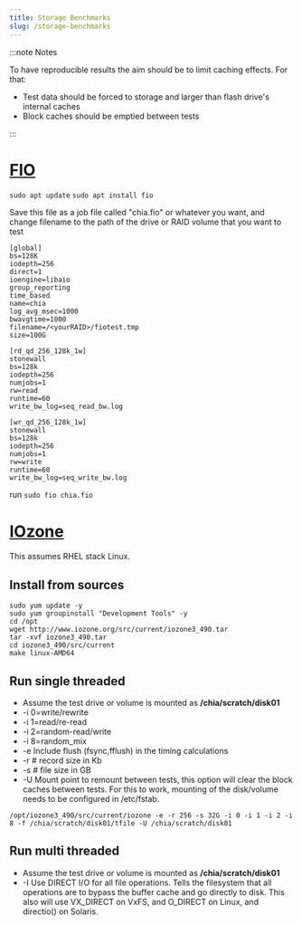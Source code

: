 ```yaml
---
title: Storage Benchmarks
slug: /storage-benchmarks
---
```


:::note Notes

To have reproducible results the aim should be to limit caching effects. For that:

- Test data should be forced to storage and larger than flash drive's internal caches
- Block caches should be emptied between tests

:::

# [FIO](https://fio.readthedocs.io/en/latest/fio_doc.html)

`sudo apt update`
`sudo apt install fio`

Save this file as a job file called "chia.fio" or whatever you want, and change filename to the path of the drive or RAID volume that you want to test

```
[global]
bs=128K
iodepth=256
direct=1
ioengine=libaio
group_reporting
time_based
name=chia
log_avg_msec=1000
bwavgtime=1000
filename=/<yourRAID>/fiotest.tmp
size=100G

[rd_qd_256_128k_1w]
stonewall
bs=128k
iodepth=256
numjobs=1
rw=read
runtime=60
write_bw_log=seq_read_bw.log

[wr_qd_256_128k_1w]
stonewall
bs=128k
iodepth=256
numjobs=1
rw=write
runtime=60
write_bw_log=seq_write_bw.log
```

run `sudo fio chia.fio`

# [IOzone](http://www.iozone.org/)

This assumes RHEL stack Linux.

## Install from sources

```
sudo yum update -y
sudo yum groupinstall "Development Tools" -y
cd /opt
wget http://www.iozone.org/src/current/iozone3_490.tar
tar -xvf iozone3_490.tar
cd iozone3_490/src/current
make linux-AMD64
```

## Run single threaded

- Assume the test drive or volume is mounted as **/chia/scratch/disk01**
- -i 0=write/rewrite
- -i 1=read/re-read
- -i 2=random-read/write
- -i 8=random_mix
- -e Include flush (fsync,fflush) in the timing calculations
- -r # record size in Kb
- -s # file size in GB
- -U Mount point to remount between tests, this option will clear the block caches between tests. For this to work, mounting of the disk/volume needs to be configured in /etc/fstab.

```
/opt/iozone3_490/src/current/iozone -e -r 256 -s 32G -i 0 -i 1 -i 2 -i 8 -f /chia/scratch/disk01/tfile -U /chia/scratch/disk01
```

## Run multi threaded

- Assume the test drive or volume is mounted as **/chia/scratch/disk01**
- -I Use DIRECT I/O for all file operations. Tells the filesystem that all operations are to bypass the buffer cache and go directly to disk. This also will use VX_DIRECT on VxFS, and O_DIRECT on Linux, and directio() on Solaris.
